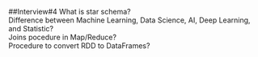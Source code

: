 ##Interview#4
What is star schema?  
Difference between Machine Learning, Data Science, AI, Deep Learning, and Statistic?  
Joins pocedure in Map/Reduce?  
Procedure to convert RDD to DataFrames?  
